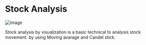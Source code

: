 # Stock Analysis
![image](https://user-images.githubusercontent.com/38306547/137626809-bce740ef-c628-4a41-9678-cb111d473482.png)

Stock analysis by visualization is a basic technical to analysis stock movement. by using Moving avarage and Candel stick.
